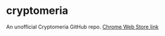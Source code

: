cryptomeria
===========

An unofficial Cryptomeria GitHub repo.
[Chrome Web Store link](https://chrome.google.com/webstore/detail/abiadiledgihphjlhgaodbelkgipcdcb)

